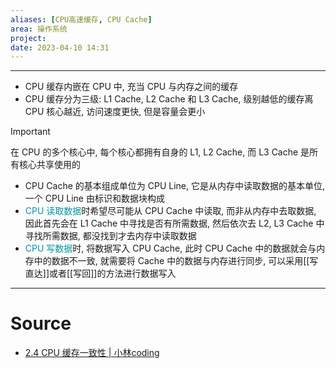 ```yaml
---
aliases: [CPU高速缓存, CPU Cache]
area: 操作系统
project: 
date: 2023-04-10 14:31
---
```

---
- CPU 缓存内嵌在 CPU 中, 充当 CPU 与内存之间的缓存
- CPU 缓存分为三级: L1 Cache, L2 Cache 和 L3 Cache, 级别越低的缓存离 CPU 核心越近, 访问速度更快, 但是容量会更小
> [!important]
> 在 CPU 的多个核心中, 每个核心都拥有自身的 L1, L2 Cache, 而 L3 Cache 是所有核心共享使用的
- CPU Cache 的基本组成单位为 CPU Line, 它是从内存中读取数据的基本单位, 一个 CPU Line 由标识和数据块构成
- <font color="#0593A2">CPU 读取数据</font>时希望尽可能从 CPU Cache 中读取, 而非从内存中去取数据, 因此首先会在 L1 Cache 中寻找是否有所需数据, 然后依次去 L2, L3 Cache 中寻找所需数据, 都没找到才去内存中读取数据
- <font color="#0593A2">CPU 写数据</font>时, 将数据写入 CPU Cache, 此时 CPU Cache 中的数据就会与内存中的数据不一致, 就需要将 Cache 中的数据与内存进行同步, 可以采用[[写直达]]或者[[写回]]的方法进行数据写入
---
# Source
-  [2.4 CPU 缓存一致性 | 小林coding](https://xiaolincoding.com/os/1_hardware/cpu_mesi.html)